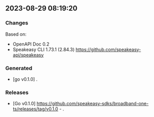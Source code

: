 

## 2023-08-29 08:19:20
### Changes
Based on:
- OpenAPI Doc 0.2 
- Speakeasy CLI 1.73.1 (2.84.3) https://github.com/speakeasy-api/speakeasy
### Generated
- [go v0.1.0] .
### Releases
- [Go v0.1.0] https://github.com/speakeasy-sdks/broadband-one-ts/releases/tag/v0.1.0 - .